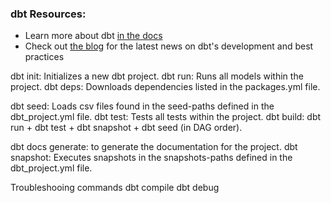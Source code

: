 <!--

Welcome to the Greenery dbt project!
### Using the starter project

Try running the following commands:
- dbt run
- dbt test
-->

### dbt Resources:
- Learn more about dbt [in the docs](https://docs.getdbt.com/docs/introduction)
- Check out [the blog](https://blog.getdbt.com/) for the latest news on dbt's development and best practices

dbt init: Initializes a new dbt project.
dbt run: Runs all models within the project.
dbt deps: Downloads dependencies listed in the packages.yml file.

dbt seed: Loads csv files found in the seed-paths defined in the dbt_project.yml file.
dbt test: Tests all tests within the project.
dbt build: dbt run + dbt test + dbt snapshot + dbt seed (in DAG order).

 
dbt docs generate: to generate the documentation for the project. 
dbt snapshot: Executes snapshots in the snapshots-paths defined in the dbt_project.yml file.


Troubleshooing commands
dbt compile 
dbt debug 


 <!--- 
- Check out [Discourse](https://discourse.getdbt.com/) for commonly asked questions and answers
- Join the [chat](https://community.getdbt.com/) on Slack for live discussions and support
- Find [dbt events](https://events.getdbt.com) near you 
-->
